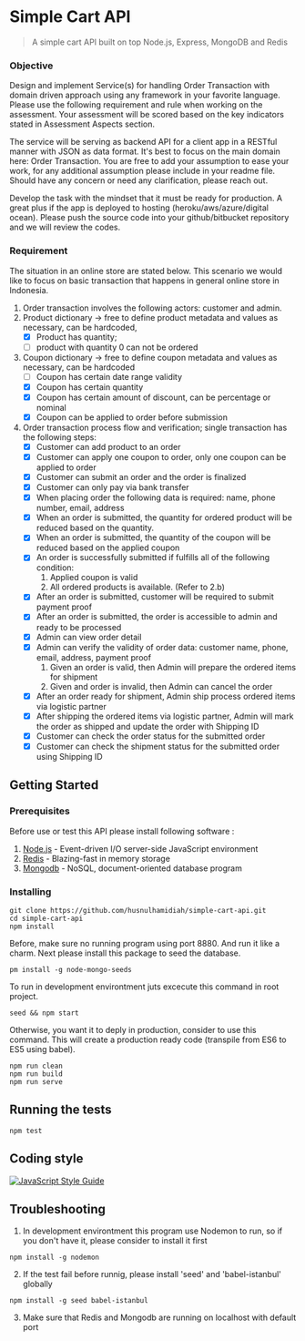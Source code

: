 # Simple Cart API
> A simple cart API built on top Node.js, Express, MongoDB and Redis

### Objective

Design and implement Service(s) for handling Order Transaction with domain driven approach using any framework in your favorite language. Please use the following requirement and rule when working on the assessment. Your assessment will be scored based on the key indicators stated in Assessment Aspects section.

The service will be serving as backend API for a client app in a RESTful manner with JSON as data format. It's best to focus on the main domain here: Order Transaction. You are free to add your assumption to ease your work, for any additional assumption please include in your readme file. Should have any concern or need any clarification, please reach out.

Develop the task with the mindset that it must be ready for production. A great plus if the app is deployed to hosting (heroku/aws/azure/digital ocean). Please push the source code into your github/bitbucket repository and we will review the codes. 

### Requirement

The situation in an online store are stated below. This scenario we would like to focus on basic transaction that happens in general online store in Indonesia. 
1. Order transaction involves the following actors: customer and admin.
2. Product dictionary → free to define product metadata and values as necessary, can be hardcoded,
    - [x] Product has quantity; 
    - [ ] product with quantity 0 can not be ordered
3. Coupon dictionary → free to define coupon metadata and values as necessary, can be hardcoded
    - [ ] Coupon has certain date range validity
    - [x] Coupon has certain quantity
    - [x] Coupon has certain amount of discount, can be percentage or nominal
    - [x] Coupon can be applied to order before submission
4. Order transaction process flow and verification; single transaction has the following steps:
    - [x] Customer can add product to an order
    - [x] Customer can apply one coupon to order, only one coupon can be applied to order
    - [x] Customer can submit an order and the order is finalized
    - [x] Customer can only pay via bank transfer
    - [x] When placing order the following data is required: name, phone number, email, address
    - [x] When an order is submitted, the quantity for ordered product will be reduced based on the quantity.
    - [x] When an order is submitted, the quantity of the coupon will be reduced based on the applied coupon
    - [x] An order is successfully submitted if fulfills all of the following condition:
        1. Applied coupon is valid
        2. All ordered products is available. (Refer to 2.b)
    - [x] After an order is submitted, customer will be required to submit payment proof
    - [x] After an order is submitted, the order is accessible to admin and ready to be processed
    - [x] Admin can view order detail
    - [x] Admin can verify the validity of order data: customer name, phone, email, address, payment proof
        1. Given an order is valid, then Admin will prepare the ordered items for shipment
        2. Given and order is invalid, then Admin can cancel the order
    - [x] After an order ready for shipment, Admin ship process ordered items via logistic partner
    - [x] After shipping the ordered items via logistic partner, Admin will mark the order as shipped and update the order with Shipping ID
    - [x] Customer can check the order status for the submitted order
    - [x] Customer can check the shipment status for the submitted order using Shipping ID

## Getting Started

### Prerequisites

Before use or test this API please install following software :

1. [Node.js](https://nodejs.org/en/) - Event-driven I/O server-side JavaScript environment
2. [Redis](https://redis.io/) - Blazing-fast in memory storage
3. [Mongodb](https://www.mongodb.com/) - NoSQL, document-oriented database program

### Installing

```
git clone https://github.com/husnulhamidiah/simple-cart-api.git
cd simple-cart-api
npm install
```

Before, make sure no running program using port 8880. And run it like a charm. Next please install this package to seed the database. 

```
pm install -g node-mongo-seeds
```

To run in development environtment juts excecute this command in root project.

```
seed && npm start
```

Otherwise, you want it to deply in production, consider to use this command. This will create a production ready code (transpile from ES6 to ES5 using babel).

```
npm run clean
npm run build
npm run serve
```

## Running the tests

```
npm test
```

## Coding style

[![JavaScript Style
Guide](https://cdn.rawgit.com/feross/standard/master/badge.svg)](https://github.com/feross/standard)

## Troubleshooting

1. In development environtment this program use Nodemon to run, so if you don't have it, please consider to install it first
  ```
  npm install -g nodemon
  ```
2. If the test fail before runnig, please install 'seed' and 'babel-istanbul' globally
  ```
  npm install -g seed babel-istanbul
  ```
3. Make sure that Redis and Mongodb are running on localhost with default port